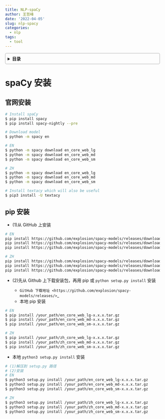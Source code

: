 ```yaml
---
title: NLP-spaCy
author: 王哲峰
date: '2022-04-05'
slug: nlp-spacy
categories:
  - nlp
tags:
  - tool
---
```


<style>
details {
    border: 1px solid #aaa;
    border-radius: 4px;
    padding: .5em .5em 0;
}
summary {
    font-weight: bold;
    margin: -.5em -.5em 0;
    padding: .5em;
}
details[open] {
    padding: .5em;
}
details[open] summary {
    border-bottom: 1px solid #aaa;
    margin-bottom: .5em;
}
img {
    pointer-events: none;
}
</style>

<details><summary>目录</summary><p>

- [spaCy 安装](#spacy-安装)
  - [官网安装](#官网安装)
  - [pip 安装](#pip-安装)
</p></details><p></p>

# spaCy 安装

## 官网安装

```bash
# Install spaCy
$ pip install spacy
$ pip install spacy-nightly --pre

# Download model
$ python -m spacy en

# EN
$ python -m spacy download en_core_web_lg
$ python -m spacy download en_core_web_md
$ python -m spacy download en_core_web_sm

# ZH
$ python -m spacy download en_core_web_lg
$ python -m spacy download en_core_web_md
$ python -m spacy download en_core_web_sm

# Install textacy which will also be useful
$ pip3 install -U textacy
```

## pip 安装

- (1)从 GitHub 上安装

```bash
# EN
pip install https://github.com/explosion/spacy-models/releases/download/en_core_web_md-1.2.0/en_core_web_md-1.2.0.tar.gz
pip install https://github.com/explosion/spacy-models/releases/download/en_core_web_md-1.2.0/en_core_web_md-1.2.0.tar.gz
pip install https://github.com/explosion/spacy-models/releases/download/en_core_web_md-1.2.0/en_core_web_md-1.2.0.tar.gz

# ZH
pip install https://github.com/explosion/spacy-models/releases/download/en_core_web_md-1.2.0/en_core_web_md-1.2.0.tar.gz
pip install https://github.com/explosion/spacy-models/releases/download/en_core_web_md-1.2.0/en_core_web_md-1.2.0.tar.gz
pip install https://github.com/explosion/spacy-models/releases/download/en_core_web_md-1.2.0/en_core_web_md-1.2.0.tar.gz
```

- (2)先从 Github 上下载安装包，再用 pip 或 ``python setup.py install`` 安装

    - `GitHub 下载地址 <https://github.com/explosion/spacy-models/releases/>`_ 
    - 本地 pip 安装

```bash
# EN
$ pip install /your_path/en_core_web_lg-x.x.x.tar.gz
$ pip install /your_path/en_core_web_md-x.x.x.tar.gz
$ pip install /your_path/en_core_web_sm-x.x.x.tar.gz

# ZH
$ pip install /your_path/zh_core_web_lg-x.x.x.tar.gz
$ pip install /your_path/zh_core_web_md-x.x.x.tar.gz
$ pip install /your_path/zh_core_web_sm-x.x.x.tar.gz
```

- 本地 ``python3 setup.py install`` 安装

```bash
# (1)解压到 setup.py 路径
# (2)安装
# EN
$ python3 setup.py install /your_path/en_core_web_lg-x.x.x.tar.gz
$ python3 setup.py install /your_path/en_core_web_md-x.x.x.tar.gz
$ python3 setup.py install /your_path/en_core_web_sm-x.x.x.tar.gz

# ZH
$ python3 setup.py install /your_path/zh_core_web_lg-x.x.x.tar.gz
$ python3 setup.py install /your_path/zh_core_web_md-x.x.x.tar.gz
$ python3 setup.py install /your_path/zh_core_web_sm-x.x.x.tar.gz
```

